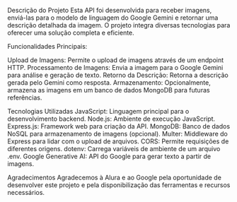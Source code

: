 Descrição do Projeto
Esta API foi desenvolvida para receber imagens, enviá-las para o modelo de linguagem do Google Gemini e retornar uma descrição detalhada da imagem. O projeto integra diversas tecnologias para oferecer uma solução completa e eficiente.

Funcionalidades Principais:

Upload de Imagens: Permite o upload de imagens através de um endpoint HTTP.
Processamento de Imagens: Envia a imagem para o Google Gemini para análise e geração de texto.
Retorno da Descrição: Retorna a descrição gerada pelo Gemini como resposta.
Armazenamento: Opcionalmente, armazena as imagens em um banco de dados MongoDB para futuras referências.

Tecnologias Utilizadas
JavaScript: Linguagem principal para o desenvolvimento backend.
Node.js: Ambiente de execução JavaScript.
Express.js: Framework web para criação da API.
MongoDB: Banco de dados NoSQL para armazenamento de imagens (opcional).
Multer: Middleware do Express para lidar com o upload de arquivos.
CORS: Permite requisições de diferentes origens.
dotenv: Carrega variáveis de ambiente de um arquivo .env.
Google Generative AI: API do Google para gerar texto a partir de imagens.

Agradecimentos
Agradecemos à Alura e ao Google pela oportunidade de desenvolver este projeto e pela disponibilização das ferramentas e recursos necessários.

